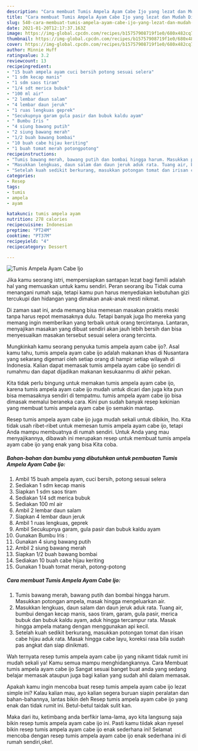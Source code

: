 ```yaml
---
description: "Cara membuat Tumis Ampela Ayam Cabe Ijo yang lezat dan Mudah Dibuat"
title: "Cara membuat Tumis Ampela Ayam Cabe Ijo yang lezat dan Mudah Dibuat"
slug: 540-cara-membuat-tumis-ampela-ayam-cabe-ijo-yang-lezat-dan-mudah-dibuat
date: 2021-01-20T12:17:37.163Z
image: https://img-global.cpcdn.com/recipes/b15757908719f1e0/680x482cq70/tumis-ampela-ayam-cabe-ijo-foto-resep-utama.jpg
thumbnail: https://img-global.cpcdn.com/recipes/b15757908719f1e0/680x482cq70/tumis-ampela-ayam-cabe-ijo-foto-resep-utama.jpg
cover: https://img-global.cpcdn.com/recipes/b15757908719f1e0/680x482cq70/tumis-ampela-ayam-cabe-ijo-foto-resep-utama.jpg
author: Minnie Huff
ratingvalue: 3.2
reviewcount: 13
recipeingredient:
- "15 buah ampela ayam cuci bersih potong sesuai selera"
- "1 sdm kecap manis"
- "1 sdm saos tiram"
- "1/4 sdt merica bubuk"
- "100 ml air"
- "2 lembar daun salam"
- "4 lembar daun jeruk"
- "1 ruas lengkuas geprek"
- "Secukupnya garam gula pasir dan bubuk kaldu ayam"
- " Bumbu Iris "
- "4 siung bawang putih"
- "2 siung bawang merah"
- "1/2 buah bawang bombai"
- "10 buah cabe hijau keriting"
- "1 buah tomat merah potongpotong"
recipeinstructions:
- "Tumis bawang merah, bawang putih dan bombai hingga harum. Masukkan potongan ampela, masak hingga mengeluarkan air."
- "Masukkan lengkuas, daun salam dan daun jeruk aduk rata. Tuang air, bumbui dengan kecap manis, saos tiram, garam, gula pasir, merica bubuk dan bubuk kaldu ayam, aduk hingga tercampur rata. Masak hingga ampela matang dengan menggunakan api kecil."
- "Setelah kuah sedikit berkurang, masukkan potongan tomat dan irisan cabe hijau aduk rata. Masak hingga cabe layu, koreksi rasa bila sudah pas angkat dan siap dinikmati."
categories:
- Resep
tags:
- tumis
- ampela
- ayam

katakunci: tumis ampela ayam 
nutrition: 278 calories
recipecuisine: Indonesian
preptime: "PT24M"
cooktime: "PT37M"
recipeyield: "4"
recipecategory: Dessert

---
```



![Tumis Ampela Ayam Cabe Ijo](https://img-global.cpcdn.com/recipes/b15757908719f1e0/680x482cq70/tumis-ampela-ayam-cabe-ijo-foto-resep-utama.jpg)

Jika kamu seorang istri, mempersiapkan santapan lezat bagi famili adalah hal yang memuaskan untuk kamu sendiri. Peran seorang ibu Tidak cuma menangani rumah saja, tetapi kamu pun harus menyediakan kebutuhan gizi tercukupi dan hidangan yang dimakan anak-anak mesti nikmat.

Di zaman  saat ini, anda memang bisa memesan masakan praktis meski tanpa harus repot memasaknya dulu. Tetapi banyak juga lho mereka yang memang ingin memberikan yang terbaik untuk orang tercintanya. Lantaran, menyajikan masakan yang dibuat sendiri akan jauh lebih bersih dan bisa menyesuaikan masakan tersebut sesuai selera orang tercinta. 



Mungkinkah kamu seorang penyuka tumis ampela ayam cabe ijo?. Asal kamu tahu, tumis ampela ayam cabe ijo adalah makanan khas di Nusantara yang sekarang digemari oleh setiap orang di hampir setiap wilayah di Indonesia. Kalian dapat memasak tumis ampela ayam cabe ijo sendiri di rumahmu dan dapat dijadikan makanan kesukaanmu di akhir pekan.

Kita tidak perlu bingung untuk memakan tumis ampela ayam cabe ijo, karena tumis ampela ayam cabe ijo mudah untuk dicari dan juga kita pun bisa memasaknya sendiri di tempatmu. tumis ampela ayam cabe ijo bisa dimasak memalui beraneka cara. Kini pun sudah banyak resep kekinian yang membuat tumis ampela ayam cabe ijo semakin mantap.

Resep tumis ampela ayam cabe ijo juga mudah sekali untuk dibikin, lho. Kita tidak usah ribet-ribet untuk memesan tumis ampela ayam cabe ijo, tetapi Anda mampu membuatnya di rumah sendiri. Untuk Anda yang mau menyajikannya, dibawah ini merupakan resep untuk membuat tumis ampela ayam cabe ijo yang enak yang bisa Kita coba.

<!--inarticleads1-->

##### Bahan-bahan dan bumbu yang dibutuhkan untuk pembuatan Tumis Ampela Ayam Cabe Ijo:

1. Ambil 15 buah ampela ayam, cuci bersih, potong sesuai selera
1. Sediakan 1 sdm kecap manis
1. Siapkan 1 sdm saos tiram
1. Sediakan 1/4 sdt merica bubuk
1. Sediakan 100 ml air
1. Ambil 2 lembar daun salam
1. Siapkan 4 lembar daun jeruk
1. Ambil 1 ruas lengkuas, geprek
1. Ambil Secukupnya garam, gula pasir dan bubuk kaldu ayam
1. Gunakan  Bumbu Iris :
1. Gunakan 4 siung bawang putih
1. Ambil 2 siung bawang merah
1. Siapkan 1/2 buah bawang bombai
1. Sediakan 10 buah cabe hijau keriting
1. Gunakan 1 buah tomat merah, potong-potong




<!--inarticleads2-->

##### Cara membuat Tumis Ampela Ayam Cabe Ijo:

1. Tumis bawang merah, bawang putih dan bombai hingga harum. Masukkan potongan ampela, masak hingga mengeluarkan air.
1. Masukkan lengkuas, daun salam dan daun jeruk aduk rata. Tuang air, bumbui dengan kecap manis, saos tiram, garam, gula pasir, merica bubuk dan bubuk kaldu ayam, aduk hingga tercampur rata. Masak hingga ampela matang dengan menggunakan api kecil.
1. Setelah kuah sedikit berkurang, masukkan potongan tomat dan irisan cabe hijau aduk rata. Masak hingga cabe layu, koreksi rasa bila sudah pas angkat dan siap dinikmati.




Wah ternyata resep tumis ampela ayam cabe ijo yang nikamt tidak rumit ini mudah sekali ya! Kamu semua mampu menghidangkannya. Cara Membuat tumis ampela ayam cabe ijo Sangat sesuai banget buat anda yang sedang belajar memasak ataupun juga bagi kalian yang sudah ahli dalam memasak.

Apakah kamu ingin mencoba buat resep tumis ampela ayam cabe ijo lezat simple ini? Kalau kalian mau, ayo kalian segera buruan siapin peralatan dan bahan-bahannya, lantas bikin deh Resep tumis ampela ayam cabe ijo yang enak dan tidak rumit ini. Betul-betul taidak sulit kan. 

Maka dari itu, ketimbang anda berfikir lama-lama, ayo kita langsung saja bikin resep tumis ampela ayam cabe ijo ini. Pasti kamu tiidak akan nyesel bikin resep tumis ampela ayam cabe ijo enak sederhana ini! Selamat mencoba dengan resep tumis ampela ayam cabe ijo enak sederhana ini di rumah sendiri,oke!.

